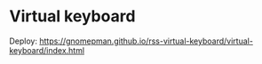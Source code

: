 # Virtual keyboard
Deploy: https://gnomepman.github.io/rss-virtual-keyboard/virtual-keyboard/index.html
